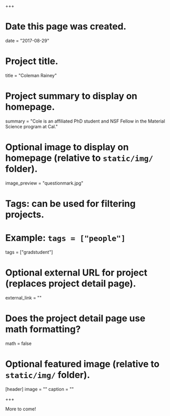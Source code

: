 +++
# Date this page was created.
date = "2017-08-29"

# Project title.
title = "Coleman Rainey"

# Project summary to display on homepage.
summary = "Cole is an affiliated PhD student and NSF Fellow in the Material Science program at Cal."

# Optional image to display on homepage (relative to `static/img/` folder).
image_preview = "questionmark.jpg"

# Tags: can be used for filtering projects.
# Example: `tags = ["people"]`
tags = ["gradstudent"]

# Optional external URL for project (replaces project detail page).
external_link = ""

# Does the project detail page use math formatting?
math = false

# Optional featured image (relative to `static/img/` folder).
[header]
image = ""
caption = ""

+++

More to come!
